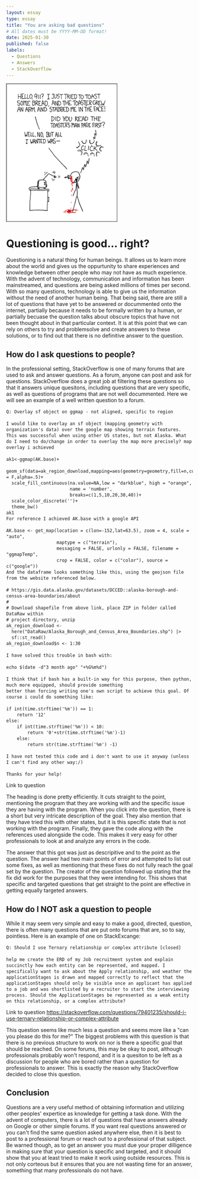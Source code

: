 ```yaml
---
layout: essay
type: essay
title: "You are asking bad questions"
# All dates must be YYYY-MM-DD format!
date: 2025-01-30
published: false
labels:
  - Questions
  - Answers
  - StackOverflow
---
```


<img width="300px" class="rounded float-start pe-4" src="../img/smart-questions/rtfm.png">

# Questioning is good... right?
Questioning is a natural thing for human beings. It allows us to learn more about the world and gives us the oppurtunity to share experiences and knowledge between other people who may not have as much experience. With the advent of technology, communication and information has been mainstreamed, and questions are being asked millions of times per second. With so many questions, technology is able to give us the information without the need of another human being. That being said, there are still a lot of questions that have yet to be answered or docummented onto the internet, partially because it needs to be formally written by a human, or partially becuase the question talks about obscure topics that have not been thought about in that particular context. It is at this point that we can rely on others to try and problemsolve and create answers to these solutions, or to find out that there is no definitive answer to the question.

## How do I ask questions to people?
In the professional setting, StackOverflow is one of many forums that are used to ask and answer questions. As a forum, anyone can post and ask for questions. StackOverflow does a great job at filtering these questions so that it answers unique quesitons, including questions that are very specific, as well as questions of programs that are not well docummented. Here we will see an example of a well written question to a forum. 

```
Q: Overlay sf object on ggmap - not aligned, specific to region

I would like to overlay an sf object (mapping geometry with organization's data) over the google map showing terrain features. This was successful when using other US states, but not Alaska. What do I need to do/change in order to overlay the map more precisely? map overlay i achieved

ak1<-ggmap(AK.base)+
  geom_sf(data=ak_region_download,mapping=aes(geometry=geometry,fill=n,color=''),inherit.aes = F,alpha=.5)+
  scale_fill_continuous(na.value=NA,low = "darkblue", high = "orange", 
                        name = 'number',
                        breaks=c(1,5,10,20,30,40))+
  scale_color_discrete('')+
  theme_bw()
ak1
For reference I achieved AK.base with a google API

AK.base <- get_map(location = c(lon=-152,lat=63.5), zoom = 4, scale = "auto", 
                   maptype = c("terrain"), 
                   messaging = FALSE, urlonly = FALSE, filename = "ggmapTemp", 
                   crop = FALSE, color = c("color"), source = c("google"))
And the dataframe looks something like this, using the geojson file from the website referenced below.

# https://gis.data.alaska.gov/datasets/DCCED::alaska-borough-and-census-area-boundaries/about
#
# Download shapefile from above link, place ZIP in folder called DataRaw within 
# project directory, unzip
ak_region_download <-
  here("DataRaw/Alaska_Borough_and_Census_Area_Boundaries.shp") |> 
  sf::st_read()
ak_region_download$n <- 1:30

I have solved this trouble in bash with:

echo $(date -d"3 month ago" "+%G%m%d")

I think that if bash has a built-in way for this purpose, then python, much more equipped, should provide something 
better than forcing writing one's own script to achieve this goal. Of course i could do something like:

if int(time.strftime('%m')) == 1:
    return '12'
else:
    if int(time.strftime('%m')) < 10:
        return '0'+str(time.strftime('%m')-1)
    else:
        return str(time.strftime('%m') -1)
        
I have not tested this code and i don't want to use it anyway (unless I can't find any other way:/)

Thanks for your help!
```
Link to question

The heading is done pretty efficiently. It cuts straight to the point, mentioning the program that they are working with and the specific issue they are having with the program. When you click into the question, there is a short but very intricate description of the goal. They also mention that they have tried this with other states, but it is this specific state that is not working with the program. Finally, they gave the code along with the references used alongside the code. This makes it very easy for other professionals to look at and analyze any errors in the code. 

The answer that this got was just as descripitive and to the point as the question. The answer had two main points of error and attempted to list out some fixes, as well as mentioning that these fixes do not fully reach the goal set by the question. The creator of the question followed up stating that the fix did work for the purposes that they were intending for. This shows that specific and targeted questions that get straight to the point are effective in getting equally targeted answers.

## How do I NOT ask a question to people

While it may seem very simple and easy to make a good, directed, question, there is often many questions that are put onto forums that are, so to say, pointless. Here is an example of one on StackExcange:

```
Q: Should I use Ternary relationship or complex attribute [closed]

help me create the ERD of my Job recruitment system and explain succinctly how each entity can be represented, and mapped. I specifically want to ask about the Apply relationship, and weather the applicationStages is drawn and mapped correctly to reflect that the applicationStages should only be visible once an applicant has applied to a job and was shortlisted by a recruiter to start the interviewing process. Should the ApplicationStages be represented as a weak entity on this relationship, or a complex attribute?
```
Link to question https://stackoverflow.com/questions/79401235/should-i-use-ternary-relationship-or-complex-attribute

This question seems like much less a question and seems more like a "can you please do this for me?" The biggest problems with this question is that there is no previous structure to work on nor is there a specific goal that should be reached. On some forums, this may be okay to post, although professionals probably won't respond, and it is a quesiton to be left as a discussion for people who are bored rather than a question for professionals to answer. This is exactly the reason why StackOverflow decided to close this question.  

## Conclusion
Questions are a very useful method of obtaining information and utilizing other peoples' expertice as knowledge for getting a task done. With the advent of computers, there is a lot of questions that have answers already on Google or other simple forums. If you want real questions answered or you can't find the same question asked anywhere else, then it is best to post to a professional forum or reach out to a professional of that subject. Be warned though, as to get an answer you must due your proper dilligence in making sure that your question is specific and targeted, and it should show that you at least tried to make it work using outside resources. This is not only corteous but it ensures that you are not wasting time for an answer, something that many professionals do not have. 
